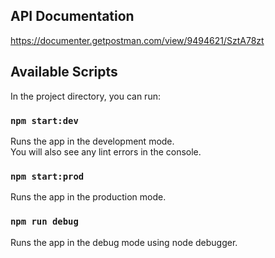 ## API Documentation
https://documenter.getpostman.com/view/9494621/SztA78zt

## Available Scripts

In the project directory, you can run:

### `npm start:dev`

Runs the app in the development mode.<br />
You will also see any lint errors in the console.

### `npm start:prod`

Runs the app in the production mode.

### `npm run debug`
Runs the app in the debug mode using node debugger. 
